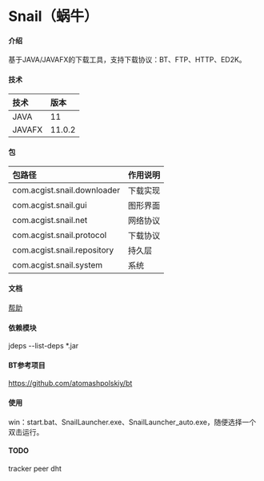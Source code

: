# Snail（蜗牛）

#### 介绍
基于JAVA/JAVAFX的下载工具，支持下载协议：BT、FTP、HTTP、ED2K。

#### 技术
|技术|版本|
|:-|:-|
|JAVA|11|
|JAVAFX|11.0.2|

#### 包
|包路径|作用说明|
|:-|:-|
|com.acgist.snail.downloader|下载实现|
|com.acgist.snail.gui|图形界面|
|com.acgist.snail.net|网络协议|
|com.acgist.snail.protocol|下载协议|
|com.acgist.snail.repository|持久层|
|com.acgist.snail.system|系统|

#### 文档
[帮助](https://gitee.com/acgist/snail/wikis/帮助)

#### 依赖模块
jdeps --list-deps *.jar

#### BT参考项目
https://github.com/atomashpolskiy/bt

#### 使用
win：start.bat、SnailLauncher.exe、SnailLauncher_auto.exe，随便选择一个双击运行。

#### TODO
tracker
peer
dht